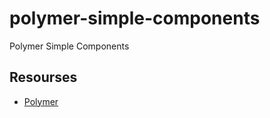 # polymer-simple-components
Polymer Simple Components

## Resourses

- [Polymer](https://www.polymer-project.org/)
